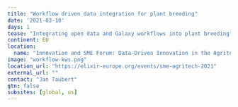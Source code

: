 ```yaml
---
title: "Workflow driven data integration for plant breeding"
date: '2021-03-10'
days: 1
tease: "Integrating open data and Galaxy workflows into plant breeding and research strategy at KWS"
continent: EU
location:
  name: "Innovation and SME Forum: Data-Driven Innovation in the Agritech Sector, ELIXIR, Online, Europe"
image: "workflow-kws.png"
location_url: "https://elixir-europe.org/events/sme-agritech-2021"
external_url: ""
contact: "Jan Taubert"
gtn: false
subsites: [global, us]
---
```

